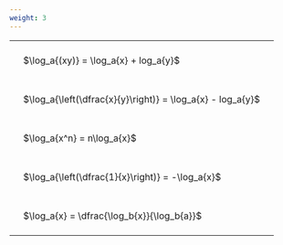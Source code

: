 ```yaml
---
weight: 3
---
```


<style type="text/css">
#T_3ea4e th.col_heading {
  text-align: left;
  font-size: 1em;
}
#T_3ea4e td {
  text-align: left;
  font-size: 1em;
  padding: 1.5em;
}
</style>
<table id="T_3ea4e">
  <thead>
  </thead>
  <tbody>
    <tr>
      <td id="T_3ea4e_row0_col0" class="data row0 col0" >$\log_a{(xy)} = \log_a{x} + log_a{y}$</td>
    </tr>
    <tr>
      <td id="T_3ea4e_row1_col0" class="data row1 col0" >$\log_a{\left(\dfrac{x}{y}\right)} = \log_a{x} - log_a{y}$</td>
    </tr>
    <tr>
      <td id="T_3ea4e_row2_col0" class="data row2 col0" >$\log_a{x^n} = n\log_a{x}$</td>
    </tr>
    <tr>
      <td id="T_3ea4e_row3_col0" class="data row3 col0" >$\log_a{\left(\dfrac{1}{x}\right)} = -\log_a{x}$</td>
    </tr>
    <tr>
      <td id="T_3ea4e_row4_col0" class="data row4 col0" >$\log_a{x} = \dfrac{\log_b{x}}{\log_b{a}}$</td>
    </tr>
  </tbody>
</table>

